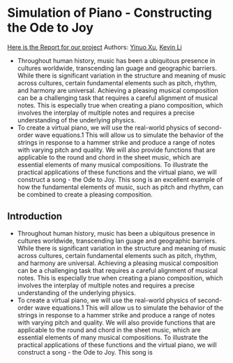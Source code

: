 # Simulation of Piano - Constructing the Ode to Joy 
[Here is the Report for our project](https://docs.google.com/document/d/1YFvwWUA-OboXhtZQ-PiQBrU8E3DFvm1ECELqBM9XU64/edit)
Authors: [Yinuo Xu](https://github.com/YinoXu), [Kevin Li](https://github.com/kevinli2001)
* Throughout human history, music has been a ubiquitous presence in cultures worldwide, transcending lan guage and geographic barriers. While there is significant variation in the structure and meaning of music across cultures, certain fundamental elements such as pitch, rhythm, and harmony are universal. Achieving a pleasing musical composition can be a challenging task that requires a careful alignment of musical notes. This is especially true when creating a piano composition, which involves the interplay of multiple notes and requires a precise understanding of the underlying physics. 
* To create a virtual piano, we will use the real-world physics of second-order wave equations.1 This will allow us to simulate the behavior of the strings in response to a hammer strike and produce a range of notes with varying pitch and quality. We will also provide functions that are applicable to the round and chord in the sheet music, which are essential elements of many musical compositions. 
To illustrate the practical applications of these functions and the virtual piano, we will construct a song - the Ode to Joy. This song is an excellent example of how the fundamental elements of music, such as pitch and rhythm, can be combined to create a pleasing composition. 

## Introduction 
* Throughout human history, music has been a ubiquitous presence in cultures worldwide, transcending lan guage and geographic barriers. While there is significant variation in the structure and meaning of music across cultures, certain fundamental elements such as pitch, rhythm, and harmony are universal. Achieving a pleasing musical composition can be a challenging task that requires a careful alignment of musical notes. This is especially true when creating a piano composition, which involves the interplay of multiple notes and requires a precise understanding of the underlying physics. 
* To create a virtual piano, we will use the real-world physics of second-order wave equations.1 This will allow us to simulate the behavior of the strings in response to a hammer strike and produce a range of notes with varying pitch and quality. We will also provide functions that are applicable to the round and chord in the sheet music, which are essential elements of many musical compositions. 
To illustrate the practical applications of these functions and the virtual piano, we will construct a song - the Ode to Joy. This song is 

